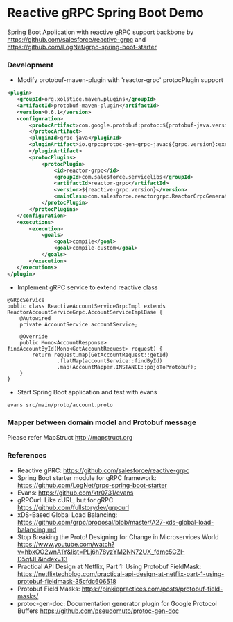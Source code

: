 Reactive gRPC Spring Boot Demo
==============================

Spring Boot Application with reactive gRPC support backbone by https://github.com/salesforce/reactive-grpc and https://github.com/LogNet/grpc-spring-boot-starter

### Development


* Modify protobuf-maven-plugin with 'reactor-grpc' protocPlugin support

```xml
<plugin>
   <groupId>org.xolstice.maven.plugins</groupId>
   <artifactId>protobuf-maven-plugin</artifactId>
   <version>0.6.1</version>
   <configuration>
       <protocArtifact>com.google.protobuf:protoc:${protobuf-java.version}:exe:${os.detected.classifier}
       </protocArtifact>
       <pluginId>grpc-java</pluginId>
       <pluginArtifact>io.grpc:protoc-gen-grpc-java:${grpc.version}:exe:${os.detected.classifier}
       </pluginArtifact>
       <protocPlugins>
           <protocPlugin>
               <id>reactor-grpc</id>
               <groupId>com.salesforce.servicelibs</groupId>
               <artifactId>reactor-grpc</artifactId>
               <version>${reactive-grpc.version}</version>
               <mainClass>com.salesforce.reactorgrpc.ReactorGrpcGenerator</mainClass>
           </protocPlugin>
       </protocPlugins>
   </configuration>
   <executions>
       <execution>
           <goals>
               <goal>compile</goal>
               <goal>compile-custom</goal>
           </goals>
       </execution>
   </executions>
</plugin>
```

* Implement gRPC service to extend reactive class

```
@GRpcService
public class ReactiveAccountServiceGrpcImpl extends ReactorAccountServiceGrpc.AccountServiceImplBase {
    @Autowired
    private AccountService accountService;

    @Override
    public Mono<AccountResponse> findAccountById(Mono<GetAccountRequest> request) {
        return request.map(GetAccountRequest::getId)
                .flatMap(accountService::findById)
                .map(AccountMapper.INSTANCE::pojoToProtobuf);
    }
}
```

* Start Spring Boot application and test with evans

```
evans src/main/proto/account.proto
```

### Mapper between domain model and Protobuf message

Please refer MapStruct http://mapstruct.org

### References

* Reactive gPRC: <https://github.com/salesforce/reactive-grpc>
* Spring Boot starter module for gRPC framework: <https://github.com/LogNet/grpc-spring-boot-starter>
* Evans: <https://github.com/ktr0731/evans>
* gRPCurl: Like cURL, but for gRPC https://github.com/fullstorydev/grpcurl
* xDS-Based Global Load Balancing: https://github.com/grpc/proposal/blob/master/A27-xds-global-load-balancing.md
* Stop Breaking the Proto! Designing for Change in Microservices World https://www.youtube.com/watch?v=hbxOO2wnA1Y&list=PLj6h78yzYM2NN72UX_fdmc5CZI-D5qfJL&index=13
* Practical API Design at Netflix, Part 1: Using Protobuf FieldMask: https://netflixtechblog.com/practical-api-design-at-netflix-part-1-using-protobuf-fieldmask-35cfdc606518
* Protobuf Field Masks: https://pinkiepractices.com/posts/protobuf-field-masks/
* protoc-gen-doc: Documentation generator plugin for Google Protocol Buffers https://github.com/pseudomuto/protoc-gen-doc
